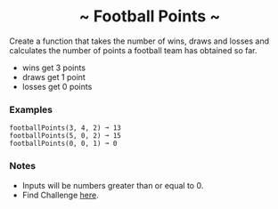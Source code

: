 <h1 align='center'>~ Football Points ~</h1>

<p>Create a function that takes the number of wins, draws and losses and calculates the number of points a football team has obtained so far.</p>

<ul>
  <li>wins get 3 points</li>
  <li>draws get 1 point</li>
  <li>losses get 0 points</li>
</ul>

<h3>Examples</h3>

```
footballPoints(3, 4, 2) ➞ 13
footballPoints(5, 0, 2) ➞ 15
footballPoints(0, 0, 1) ➞ 0
```

<h3>Notes</h3>
<ul>
  <li>Inputs will be numbers greater than or equal to 0.</li>
  <li>Find Challenge <a href="https://edabit.com/challenge/GwvwXHWCThHZrR7xu">here</a>.</li>
</ul>